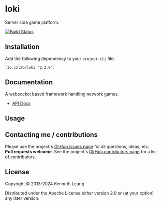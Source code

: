 # loki
Server side game platform.

[![Build Status](https://travis-ci.org/llnek/loki.svg?branch=master)](https://travis-ci.org/llnek/loki)


## Installation

Add the following dependency to your `project.clj` file:

    [io.czlab/loki "2.2.0"]

## Documentation

A websocket based framework handling network games.

* [API Docs](https://llnek.github.io/loki/)

## Usage


## Contacting me / contributions

Please use the project's [GitHub issues page] for all questions, ideas, etc. **Pull requests welcome**. See the project's [GitHub contributors page] for a list of contributors.

## License

Copyright © 2013-2024 Kenneth Leung

Distributed under the Apache License either version 2.0 or (at
your option) any later version.

<!--- links (repos) -->
[CHANGELOG]: https://github.com/llnek/loki/releases
[GitHub issues page]: https://github.com/llnek/loki/issues
[GitHub contributors page]: https://github.com/llnek/loki/graphs/contributors




